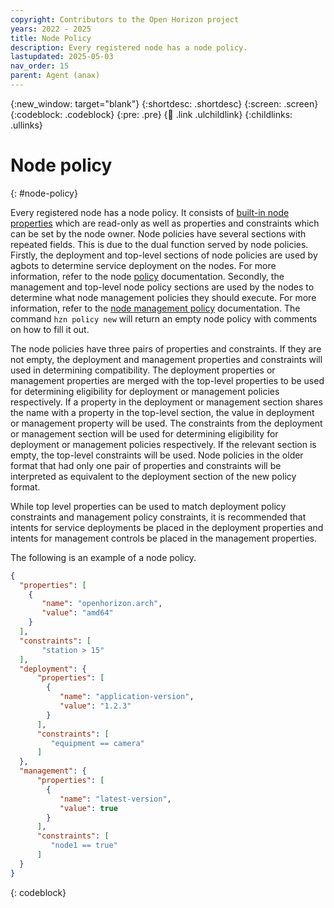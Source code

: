 ```yaml
---
copyright: Contributors to the Open Horizon project
years: 2022 - 2025
title: Node Policy
description: Every registered node has a node policy.
lastupdated: 2025-05-03
nav_order: 15
parent: Agent (anax)
---
```


{:new_window: target="blank"}
{:shortdesc: .shortdesc}
{:screen: .screen}
{:codeblock: .codeblock}
{:pre: .pre}
{:child: .link .ulchildlink}
{:childlinks: .ullinks}

# Node policy
{: #node-policy}

Every registered node has a node policy. It consists of [built-in node properties](./built_in_policy.md) which are read-only as well as properties and constraints which can be set by the node owner. Node policies have several sections with repeated fields. This is due to the dual function served by node policies. Firstly, the deployment and top-level sections of node policies are used by agbots to determine service deployment on the nodes. For more information, refer to the node [policy](./policy.md) documentation. Secondly, the management and top-level node policy sections are used by the nodes to determine what node management policies they should execute. For more information, refer to the [node management policy](./node_management_policy.md) documentation. The command `hzn policy new` will return an empty node policy with comments on how to fill it out.

The node policies have three pairs of properties and constraints. If they are not empty, the deployment and management properties and constraints will used in determining compatibility. The deployment properties or management properties are merged with the top-level properties to be used for determining eligibility for deployment or management policies respectively. If a property in the deployment or management section shares the name with a property in the top-level section, the value in deployment or management property will be used. The constraints from the deployment or management section will be used for determining eligibility for deployment or management policies respectively. If the relevant section is empty, the top-level constraints will be used. Node policies in the older format that had only one pair of properties and constraints will be interpreted as equivalent to the deployment section of the new policy format.

While top level properties can be used to match deployment policy constraints and management policy constraints, it is recommended that intents for service deployments be placed in the deployment properties and intents for management controls be placed in the management properties.

The following is an example of a node policy.

```json
{
  "properties": [
    {
       "name": "openhorizon.arch",
       "value": "amd64"
    }
  ],
  "constraints": [
       "station > 15"
  ],
  "deployment": {
      "properties": [
        {
           "name": "application-version",
           "value": "1.2.3"
        }
      ],
      "constraints": [
         "equipment == camera"
      ]
  },
  "management": {
      "properties": [
        {
           "name": "latest-version",
           "value": true
        }
      ],
      "constraints": [
         "node1 == true"
      ]
  }
}
```
{: codeblock}
